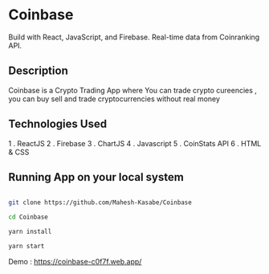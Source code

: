 # Coinbase 

Build with React, JavaScript, and Firebase. Real-time data from Coinranking API.




## Description 

Coinbase is a Crypto Trading App where You can trade crypto cureencies , you can buy sell and trade cryptocurrencies without real money 

## Technologies Used

1 . ReactJS
2 . Firebase
3 . ChartJS
4 . Javascript
5 . CoinStats API
6 . HTML & CSS

## Running App on your local system

```bash

git clone https://github.com/Mahesh-Kasabe/Coinbase

cd Coinbase

yarn install 

yarn start 

```

Demo : https://coinbase-c0f7f.web.app/





